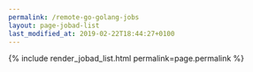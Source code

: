 ```yaml
---
permalink: /remote-go-golang-jobs
layout: page-jobad-list
last_modified_at: 2019-02-22T18:44:27+0100
---
```

{% include render_jobad_list.html permalink=page.permalink %}
